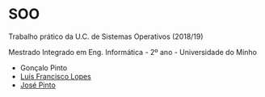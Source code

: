 # SOO
Trabalho prático da U.C. de Sistemas Operativos (2018/19)

Mestrado Integrado em Eng. Informática - 2º ano - Universidade do Minho

* Gonçalo Pinto
* [Luís Francisco Lopes]
* [José Pinto]

[Luís Francisco Lopes]:https://github.com/chico2911
[José Pinto]:https://github.com/ZePinto99